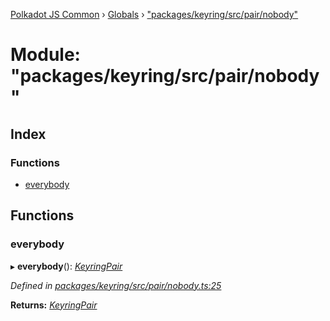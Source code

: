 [Polkadot JS Common](../README.md) › [Globals](../globals.md) › ["packages/keyring/src/pair/nobody"](_packages_keyring_src_pair_nobody_.md)

# Module: "packages/keyring/src/pair/nobody"

## Index

### Functions

* [everybody](_packages_keyring_src_pair_nobody_.md#everybody)

## Functions

###  everybody

▸ **everybody**(): *[KeyringPair](../interfaces/_packages_keyring_src_types_.keyringpair.md)*

*Defined in [packages/keyring/src/pair/nobody.ts:25](https://github.com/polkadot-js/common/blob/4111122c/packages/keyring/src/pair/nobody.ts#L25)*

**Returns:** *[KeyringPair](../interfaces/_packages_keyring_src_types_.keyringpair.md)*
